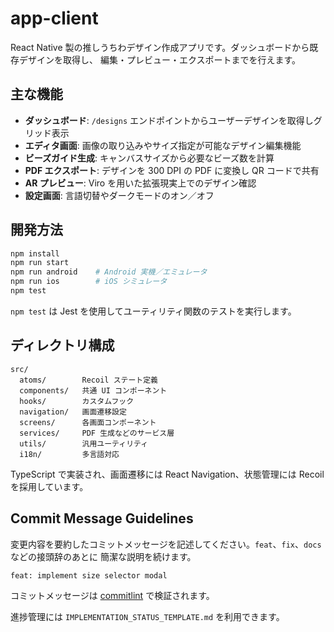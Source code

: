# app-client

React Native 製の推しうちわデザイン作成アプリです。ダッシュボードから既存デザインを取得し、
編集・プレビュー・エクスポートまでを行えます。

## 主な機能

- **ダッシュボード**: `/designs` エンドポイントからユーザーデザインを取得しグリッド表示
- **エディタ画面**: 画像の取り込みやサイズ指定が可能なデザイン編集機能
- **ビーズガイド生成**: キャンバスサイズから必要なビーズ数を計算
- **PDF エクスポート**: デザインを 300 DPI の PDF に変換し QR コードで共有
- **AR プレビュー**: Viro を用いた拡張現実上でのデザイン確認
- **設定画面**: 言語切替やダークモードのオン／オフ

## 開発方法

```sh
npm install
npm run start
npm run android    # Android 実機／エミュレータ
npm run ios        # iOS シミュレータ
npm test
```

`npm test` は Jest を使用してユーティリティ関数のテストを実行します。

## ディレクトリ構成

```
src/
  atoms/        Recoil ステート定義
  components/   共通 UI コンポーネント
  hooks/        カスタムフック
  navigation/   画面遷移設定
  screens/      各画面コンポーネント
  services/     PDF 生成などのサービス層
  utils/        汎用ユーティリティ
  i18n/         多言語対応
```

TypeScript で実装され、画面遷移には React Navigation、状態管理には Recoil を採用しています。

## Commit Message Guidelines

変更内容を要約したコミットメッセージを記述してください。`feat`、`fix`、`docs` などの接頭辞のあとに
簡潔な説明を続けます。

```text
feat: implement size selector modal
```

コミットメッセージは [commitlint](https://commitlint.js.org/) で検証されます。

進捗管理には `IMPLEMENTATION_STATUS_TEMPLATE.md` を利用できます。

